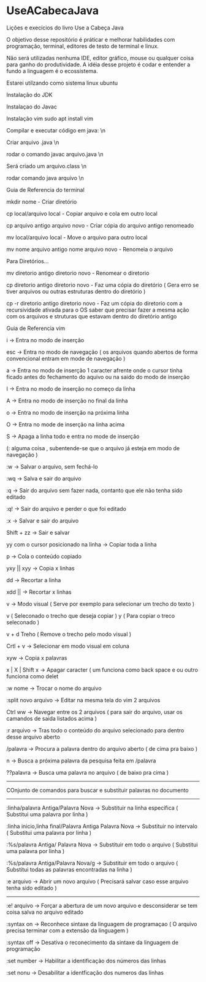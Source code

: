 # UseACabecaJava
Lições e execícios do livro Use a Cabeça Java

O objetivo desse repositório é práticar e melhorar habilidades com programação, terminal, editores de testo de terminal e linux.

Não será utilizadas nenhuma IDE, editor gráfico, mouse ou qualquer coisa para ganho do produtividade. A idéia desse projeto é codar e entender a fundo a linguagem é o ecossistema.

Estarei utilzando como sistema linux ubuntu 

Instalação do JDK

Instalaçao do Javac 

Instalação vim 
sudo apt install vim 

Compilar e executar  código em java: \n

Criar arquivo .java \n

rodar o comando javac arquivo.java \n

Será criado um arquivo.class \n

rodar comando java arquivo \n

Guia de Referencia do terminal

mkdir nome  - Criar diretório

cp local/arquivo local - Copiar arquivo e cola em outro  local

cp arquivo antigo arquivo novo - Criar cópia do arquivo antigo renomeado

mv local/arquivo local - Move o arquivo para outro local

mv nome arquivo antigo nome arquivo novo - Renomeia o arquivo

Para Diretórios...

mv diretorio antigo diretorio novo - Renomear o diretorio

cp diretorio antigo diretorio novo - Faz uma cópia do diretório ( Gera erro se tiver arquivos ou outras estruturas dentro do diretório )

cp -r diretorio antigo diretorio novo - Faz um cópia do diretorio com a recursividade ativada para o OS saber que precisar fazer a mesma ação com os arquivos e struturas que estavam dentro do diretório antigo

Guia de Referencia vim

i -> Entra no modo de inserção

esc -> Entra no modo de navegação ( os arquivos quando abertos de forma convencional entram em mode de navegação )

a -> Entra no modo de inserção 1 caracter afrente onde o cursor tinha ficado antes do fechamento do aquivo ou na saido do modo de inserção 

I -> Entra no modo de inserção no começo da linha

A -> Entra no modo de inserção no final da linha

o -> Entra no modo de inserção na próxima linha

O -> Entra no mode de inserção na linha acima

S -> Apaga a linha todo e entra no mode de inserção 

(: alguma coisa , subentende-se que o arquivo já esteja em modo de navegação )

:w -> Salvar o arquivo, sem fechá-lo	

:wq -> Salva e sair do arquivo

:q -> Sair do arquivo sem fazer nada, contanto que ele não tenha sido editado

:q! -> Sair do arquivo e perder o que foi editado

:x -> Salvar e sair do arquivo

Shift + zz -> Sair e salvar

yy com o cursor posicionado na linha -> Copiar toda a linha

p -> Cola o conteúdo copiado

yxy || xyy -> Copia x linhas 

dd -> Recortar a linha

xdd || -> Recortar x linhas

v -> Modo visual ( Serve por exemplo para selecionar um trecho do texto )

v ( Seleconado o trecho que deseja copiar ) y ( Para copiar o treco seleconado )

v + d Treho ( Remove o trecho pelo modo visual )

Crtl + v -> Selecionar em modo visual em coluna

xyw -> Copia x palavras

x | X | Shift x -> Apagar caracter ( um funciona como back space e ou outro funciona como delet

:w nome -> Trocar o nome do arquivo

:split novo arquivo -> Editar na mesma tela do vim 2 arquivos

Ctrl ww -> Navegar entre os 2 arquivos ( para sair do arquivo, usar os camandos de saida listados acima )

:r arquivo -> Tras todo o conteúdo do arquivo selecionado para dentro desse arquivo aberto

/palavra -> Procura a palavra dentro do arquivo aberto ( de cima pra baixo )

n -> Busca a próxima palavra da pesquisa feita em /palavra

??palavra -> Busca uma palavra no arquivo ( de baixo pra cima ) 

*******************************************************************************************
 COnjunto de comandos para buscar e substituir palavras no documento 
*******************************************************************************************

:linha/palavra Antiga/Palavra Nova -> Substituir na linha especifica  ( Substitui uma palavra por linha )

:linha inicio,linha final/Palavra Antiga Palavra Nova -> Substituir no intervalo  ( Substitui uma palavra por linha )

:%s/palavra Antiga/ Palavra Nova -> Substituir em todo o arquivo  ( Substitui uma palavra por linha )

:%s/palavra Antiga/Palavra Nova/g -> Substituir em todo o arquivo  ( Substitui todas as palavras encontradas na linha )

:e arquivo -> Abrir um novo arquivo ( Precisará salvar caso esse arquivo tenha sido editado )

**********************************************************************************************

:e! arquivo -> Forçar a abertura de um novo arquivo e desconsiderar se tem coisa salva no arquivo editado

:syntax on -> Reconhece sintaxe da linguagem de programaçao ( O arquivo precisa terminar com a extensão da linguagem )

:syntax off -> Desativa o reconecimento da sintaxe da linguagem de programação

:set number -> Habilitar a identificação dos números das linhas

:set nonu -> Desabilitar a identficação dos numeros das linhas
